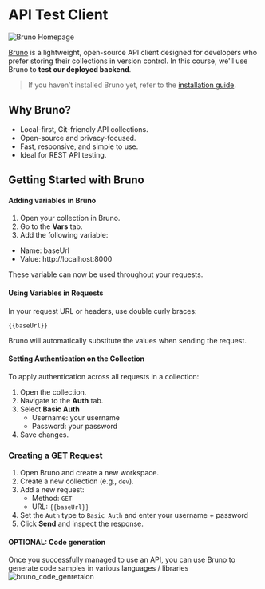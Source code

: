 # API Test Client

![Bruno Homepage](https://www.usebruno.com/_next/image?url=%2Fbruno_app%2Fbruno-homepage.png&w=1080&q=75)

[Bruno](https://www.usebruno.com/) is a lightweight, open-source API client designed for developers who prefer storing their collections in version control. In this course, we'll use Bruno to **test our deployed backend**.

> If you haven’t installed Bruno yet, refer to the [installation guide](./1_pre-requisites.md#3-bruno-api-test-client).

## Why Bruno?

- Local-first, Git-friendly API collections.
- Open-source and privacy-focused.
- Fast, responsive, and simple to use.
- Ideal for REST API testing.

## Getting Started with Bruno

#### Adding variables in Bruno

1. Open your collection in Bruno.
2. Go to the **Vars** tab.
3. Add the following variable:

- Name: baseUrl
- Value: http://localhost:8000

These variable can now be used throughout your requests.

#### Using Variables in Requests

In your request URL or headers, use double curly braces:

```
{{baseUrl}}
```

Bruno will automatically substitute the values when sending the request.

#### Setting Authentication on the Collection

To apply authentication across all requests in a collection:

1. Open the collection.
2. Navigate to the **Auth** tab.
3. Select **Basic Auth**
   - Username: your username
   - Password: your password
4. Save changes.

### Creating a GET Request

1. Open Bruno and create a new workspace.
2. Create a new collection (e.g., `dev`).
3. Add a new request:
   - Method: `GET`
   - URL: `{{baseUrl}}`
4. Set the `Auth` type to `Basic Auth` and enter your username + password
5. Click **Send** and inspect the response.

#### OPTIONAL: Code generation

Once you successfully managed to use an API, you can use Bruno to generate code samples in various languages / libraries <br />
![bruno_code_genretaion](./files/bruno_code_generation.png)
